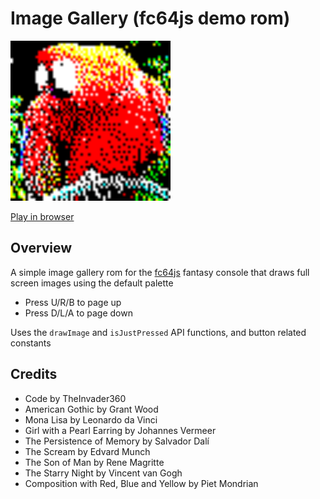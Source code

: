 # Image Gallery (fc64js demo rom)

[<img src="https://raw.githubusercontent.com/TheInvader360/fc64js/main/rom/demo/image-gallery/docs/demo.gif" width="256"/>](https://theinvader360.github.io/fc64js/rom/demo/image-gallery/)

[Play in browser](https://theinvader360.github.io/fc64js/rom/demo/image-gallery/)

## Overview

A simple image gallery rom for the [fc64js](https://github.com/TheInvader360/fc64js) fantasy console that draws full screen images using the default palette

* Press U/R/B to page up
* Press D/L/A to page down

Uses the ```drawImage``` and ```isJustPressed``` API functions, and button related constants

## Credits

* Code by TheInvader360
* American Gothic by Grant Wood
* Mona Lisa by Leonardo da Vinci
* Girl with a Pearl Earring by Johannes Vermeer
* The Persistence of Memory by Salvador Dalí
* The Scream by Edvard Munch
* The Son of Man by Rene Magritte
* The Starry Night by Vincent van Gogh
* Composition with Red, Blue and Yellow by Piet Mondrian
